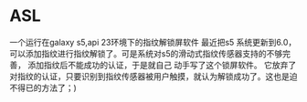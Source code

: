 # ASL
一个运行在galaxy s5,api 23环境下的指纹解锁屏软件
  最近把s5 系统更新到6.0，可以添加指纹进行指纹解锁了。可是系统对s5的滑动式指纹传感器支持的不够完善， 添加指纹后不能成功的认证，于是就自己
  动手写了这个锁屏软件。
  它放弃了对指纹的认证，只要识别到指纹传感器被用户触摸，就认为解锁成功了。这也是迫不得已的方法了；)
